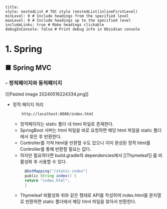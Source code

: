 ```table-of-contents
title: 
style: nestedList # TOC style (nestedList|inlineFirstLevel)
minLevel: 0 # Include headings from the specified level
maxLevel: 0 # Include headings up to the specified level
includeLinks: true # Make headings clickable
debugInConsole: false # Print debug info in Obsidian console
```

# 1. Spring
## ■ Spring MVC
### - 정적페이지와 동적페이지
![[Pasted image 20240516224334.png]]
- 정적 페이지 처리
  ``` URL
	  http://localhost:8080/index.html
	```

	- 정적페이지는 static 폴더 내 html 파일로 존재한다.
	- SpringBoot 서버는 html 파일을 바로 요청하면 해당 html 파일을 static 폴더에서 찾은 후 반환한다.
	- Controller를 거쳐 html을 반환할 수도 있으나 이미 완성된 정적 html를 Controller를 통해 반환할 필요는 없다.
	- 하지만 필요하다면  build.gradle의 dependencies에서 [[Thymeleaf]] 를 비활성화 후 사용할 수 있다. 
	  ``` groovy
		@GetMapping("/static-index")
		public String index() {
	    return "index.html";
		}
		```
	- Thymeleaf 비활성화 위와 같은 형태로 API를 작성하여 index.html를 문자열로 반환하면 static 폴더에서 해당 html 파일을 찾아서 반환한다.